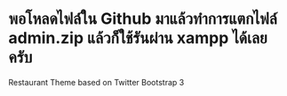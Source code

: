 พอโหลดไฟล์ใน Github มาแล้วทำการแตกไฟล์ admin.zip แล้วก็ใช้รันผ่าน xampp ได้เลยครับ
========

Restaurant Theme based on Twitter Bootstrap 3
